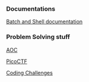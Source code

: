 ### Documentations

[ Batch and Shell documentation](https://ss64.com/)

### Problem Solving stuff

[AOC](https://adventofcode.com/)

[PicoCTF](https://picoctf.org/index.html#picogym)


[Coding Challenges](https://codingchallenges.fyi/)